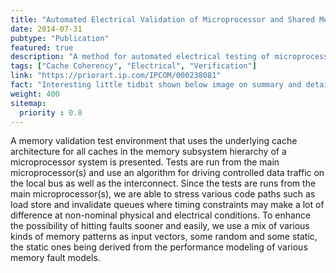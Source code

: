 ```yaml
---
title: "Automated Electrical Validation of Microprocessor and Shared Memory Subsystem"
date: 2014-07-31
pubtype: "Publication"
featured: true
description: "A method for automated electrical testing of microprocessor subsystem using serveral types of memory bist patterns."
tags: ["Cache Coherency", "Electrical", "Verification"]
link: "https://priorart.ip.com/IPCOM/000238081"
fact: "Interesting little tidbit shown below image on summary and detail page"
weight: 400
sitemap:
  priority : 0.8
---
```


A memory validation test environment that uses the underlying cache architecture for all caches in the memory subsystem hierarchy of a microprocessor system is presented. Tests are run from the main microprocessor(s) and use an algorithm for driving controlled data traffic on the local bus as well as the interconnect. Since the tests are runs from the main microprocessor(s), we are able to stress various code paths such as load store and invalidate queues where timing constraints may make a lot of difference at non-nominal physical and electrical conditions. To enhance the possibility of hitting faults sooner and easily, we use a mix of various kinds of memory patterns as input vectors, some random and some static, the static ones being derived from the performance modeling of various memory fault models.
